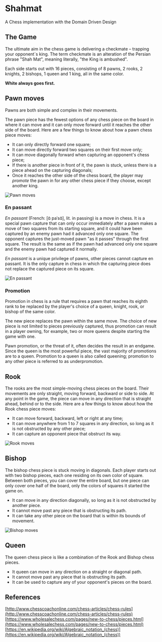 # Shahmat

A Chess implementation with the Domain Driven Design

## The Game

The ultimate aim in the chess game is delivering a checkmate – trapping your opponent´s king.
The term checkmate is an alteration of the Persian phrase "Shah Mat", meaning literally, "the King is ambushed".

Each side starts out with 16 pieces, consisting of 8 pawns, 2 rooks, 2 knights, 2 bishops, 1 queen and 1 king, all in the same color.

**White always goes first.**

## Pawn moves

Pawns are both simple and complex in their movements.

The pawn piece has the fewest options of any chess piece on the board in where it can move and it can only move forward until it reaches the other side of the board.
Here are a few things to know about how a pawn chess piece moves:

- It can only directly forward one square;
- It can move directly forward two squares on their first move only;
- It can move diagonally forward when capturing an opponent's chess piece;
- If there is another piece in front of it, the pawn is stuck, unless there is a piece ahead on the capturing diagonals;
- Once it reaches the other side of the chess board, the player may *promote* the pawn in for any other chess piece if they choose, except another king.

![Pawn moves](https://cdn11.bigcommerce.com/s-dlmdd/content/pawn-moves.jpg)

### En passant

*En passant* (French: [ɑ̃ paˈsɑ̃], lit. in passing) is a move in chess. It is a special pawn capture that can only occur immediately after a pawn makes a move of two squares from its starting square, and it could have been captured by an enemy pawn had it advanced only one square. The opponent captures the just-moved pawn "as it passes" through the first square. The result is the same as if the pawn had advanced only one square and the enemy pawn had captured it normally.

*En passant* is a unique privilege of pawns, other pieces cannot capture en passant. It is the only capture in chess in which the capturing piece does not replace the captured piece on its square.

![En passant](https://upload.wikimedia.org/wikipedia/commons/0/09/Ajedrez_animaci%C3%B3n_en_passant.gif)

### Promotion

Promotion in chess is a rule that requires a pawn that reaches its eighth rank to be replaced by the player's choice of a queen, knight, rook, or bishop of the same color.

The new piece replaces the pawn within the same move. The choice of new piece is not limited to pieces previously captured, thus promotion can result in a player owning, for example, two or more queens despite starting the game with one.

Pawn promotion, or the threat of it, often decides the result in an endgame. Since the queen is the most powerful piece, the vast majority of promotions are to a queen. Promotion to a queen is also called queening; promotion to any other piece is referred to as underpromotion.

## Rook

The rooks are the most simple-moving chess pieces on the board. Their movements are only straight, moving forward, backward or side to side. At any point in the game, the piece can move in any direction that is straight ahead, behind or to the side. Here are a few things to know about how the Rook chess piece moves:

- It can move forward, backward, left or right at any time;
- It can move anywhere from 1 to 7 squares in any direction, so long as it is not obstructed by any other piece;
- It can capture an opponent piece that obstruct its way.

![Rook moves](https://cdn11.bigcommerce.com/s-dlmdd/content/rook-moves2.jpg)

## Bishop

The bishop chess piece is stuck moving in diagonals. Each player starts out with two bishop pieces, each one residing on its own color of square. Between both pieces, you can cover the entire board, but one piece can only cover one half of the board, only the colors of squares it started the game on.

- It can move in any direction diagonally, so long as it is not obstructed by another piece.
- It cannot move past any piece that is obstructing its path.
- It can take any other piece on the board that is within its bounds of movement.

![Bishop moves](https://cdn11.bigcommerce.com/s-dlmdd/content/bishop-moves.jpg)

## Queen

The queen chess piece is like a combination of the Rook and Bishop chess pieces.

- It queen can move in any direction on a straight or diagonal path.
- It cannot move past any piece that is obstructing its path.
- It can be used to capture any of your opponent's pieces on the board.

## References

[http://www.chesscoachonline.com/chess-articles/chess-rules](http://www.chesscoachonline.com/chess-articles/chess-rules)
[https://www.wholesalechess.com/pages/new-to-chess/pieces.html](https://www.wholesalechess.com/pages/new-to-chess/pieces.html)
[https://en.wikipedia.org/wiki/Algebraic_notation_(chess)](https://en.wikipedia.org/wiki/Algebraic_notation_(chess))
